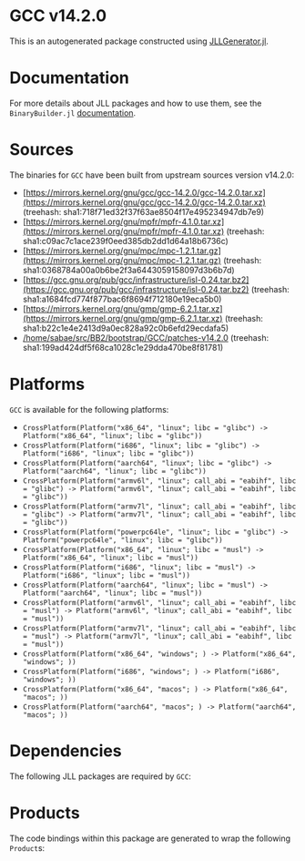 # GCC v14.2.0
This is an autogenerated package constructed using [JLLGenerator.jl](https://github.com/JuliaPackaging/BinaryBuilder2.jl/tree/main/JLLGenerator.jl).

# Documentation
For more details about JLL packages and how to use them, see the `BinaryBuilder.jl` [documentation](https://docs.binarybuilder.org/stable/jll/).

# Sources
The binaries for `GCC` have been built from upstream sources version v14.2.0:

 - [https://mirrors.kernel.org/gnu/gcc/gcc-14.2.0/gcc-14.2.0.tar.xz](https://mirrors.kernel.org/gnu/gcc/gcc-14.2.0/gcc-14.2.0.tar.xz) (treehash: sha1:718f71ed32f37f63ae8504f17e495234947db7e9)
 - [https://mirrors.kernel.org/gnu/mpfr/mpfr-4.1.0.tar.xz](https://mirrors.kernel.org/gnu/mpfr/mpfr-4.1.0.tar.xz) (treehash: sha1:c09ac7c1ace239f0eed385db2dd1d64a18b6736c)
 - [https://mirrors.kernel.org/gnu/mpc/mpc-1.2.1.tar.gz](https://mirrors.kernel.org/gnu/mpc/mpc-1.2.1.tar.gz) (treehash: sha1:0368784a00a0b6be2f3a6443059158097d3b6b7d)
 - [https://gcc.gnu.org/pub/gcc/infrastructure/isl-0.24.tar.bz2](https://gcc.gnu.org/pub/gcc/infrastructure/isl-0.24.tar.bz2) (treehash: sha1:a1684fcd774f877bac6f8694f712180e19eca5b0)
 - [https://mirrors.kernel.org/gnu/gmp/gmp-6.2.1.tar.xz](https://mirrors.kernel.org/gnu/gmp/gmp-6.2.1.tar.xz) (treehash: sha1:b22c1e4e2413d9a0ec828a92c0b6efd29ecdafa5)
 - [/home/sabae/src/BB2/bootstrap/GCC/patches-v14.2.0](/home/sabae/src/BB2/bootstrap/GCC/patches-v14.2.0) (treehash: sha1:199ad424df5f68ca1028c1e29dda470be8f81781)
# Platforms

`GCC` is available for the following platforms:

 - `CrossPlatform(Platform("x86_64", "linux"; libc = "glibc") -> Platform("x86_64", "linux"; libc = "glibc"))`
 - `CrossPlatform(Platform("i686", "linux"; libc = "glibc") -> Platform("i686", "linux"; libc = "glibc"))`
 - `CrossPlatform(Platform("aarch64", "linux"; libc = "glibc") -> Platform("aarch64", "linux"; libc = "glibc"))`
 - `CrossPlatform(Platform("armv6l", "linux"; call_abi = "eabihf", libc = "glibc") -> Platform("armv6l", "linux"; call_abi = "eabihf", libc = "glibc"))`
 - `CrossPlatform(Platform("armv7l", "linux"; call_abi = "eabihf", libc = "glibc") -> Platform("armv7l", "linux"; call_abi = "eabihf", libc = "glibc"))`
 - `CrossPlatform(Platform("powerpc64le", "linux"; libc = "glibc") -> Platform("powerpc64le", "linux"; libc = "glibc"))`
 - `CrossPlatform(Platform("x86_64", "linux"; libc = "musl") -> Platform("x86_64", "linux"; libc = "musl"))`
 - `CrossPlatform(Platform("i686", "linux"; libc = "musl") -> Platform("i686", "linux"; libc = "musl"))`
 - `CrossPlatform(Platform("aarch64", "linux"; libc = "musl") -> Platform("aarch64", "linux"; libc = "musl"))`
 - `CrossPlatform(Platform("armv6l", "linux"; call_abi = "eabihf", libc = "musl") -> Platform("armv6l", "linux"; call_abi = "eabihf", libc = "musl"))`
 - `CrossPlatform(Platform("armv7l", "linux"; call_abi = "eabihf", libc = "musl") -> Platform("armv7l", "linux"; call_abi = "eabihf", libc = "musl"))`
 - `CrossPlatform(Platform("x86_64", "windows"; ) -> Platform("x86_64", "windows"; ))`
 - `CrossPlatform(Platform("i686", "windows"; ) -> Platform("i686", "windows"; ))`
 - `CrossPlatform(Platform("x86_64", "macos"; ) -> Platform("x86_64", "macos"; ))`
 - `CrossPlatform(Platform("aarch64", "macos"; ) -> Platform("aarch64", "macos"; ))`
# Dependencies
The following JLL packages are required by `GCC`:

# Products

The code bindings within this package are generated to wrap the following `Product`s:
<TODO>


